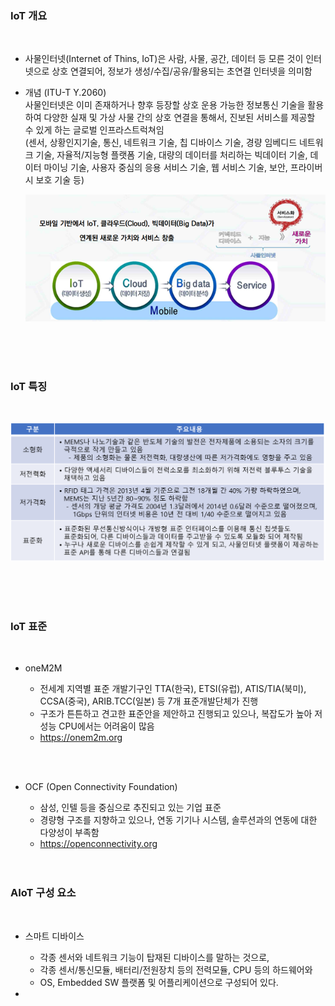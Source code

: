 ### IoT 개요

<br/>   

* 사물인터넷(Internet of Thins, IoT)은 사람, 사물, 공간, 데이터 등 모른 것이 인터넷으로 상호 연결되어, 정보가 생성/수집/공유/활용되는 초연결 인터넷을 의미함   


* 개념 (ITU-T Y.2060)   
  사물인터넷은 이미 존재하거나 향후 등장할 상호 운용 가능한 정보통신 기술을 활용하여 다양한 실재 및 가상 사물 간의 상호 연결을 통해서, 진보된 서비스를 제공할 수 있게 하는 글로벌 인프라스트럭쳐임   
  (센서, 상황인지기술, 통신, 네트워크 기술, 칩 디바이스 기술, 경량 임베디드 네트워크 기술, 자율적/지능형 플랫폼 기술, 대량의 데이터를 처리하는 빅데이터 기술, 데이터 마이닝 기술, 사용자 중심의 응용 서비스 기술, 웹 서비스 기술, 보안, 프라이버시 보호 기술 등)   
 
    <img src="./IOT_개요_그림.png"></img><br/>   
    
<br/><br/><br/>    
    
### IoT 특징    
<br/>   

![IoT 특징](./IOT_특징_그림.png)        
    
<br/><br/><br/>

### IoT 표준   
<br/>

* oneM2M

  - 전세계 지역별 표준 개발기구인 TTA(한국), ETSI(유럽), ATIS/TIA(북미), CCSA(중국), ARIB.TCC(일본) 등 7개 표준개발단체가 진행   
  - 구조가 튼튼하고 견고한 표준안을 제안하고 진행되고 있으나, 복잡도가 높아 저성능 CPU에서는 어려움이 많음   
  - https://onem2m.org    

<br/><br/>

* OCF (Open Connectivity Foundation)

  - 삼성, 인텔 등을 중심으로 추진되고 있는 기업 표준   
  - 경량형 구조를 지향하고 있으나, 연동 기기나 시스템, 솔루션과의 연동에 대한 다양성이 부족함   
  - https://openconnectivity.org   
<br/><br/>

### AIoT 구성 요소   
<br/>

* 스마트 디바이스     

  - 각종 센서와 네트워크 기능이 탑재된 디바이스를 말하는 것으로,
  - 각종 센서/통신모듈, 배터리/전원장치 등의 전력모듈, CPU 등의 하드웨어와 
  - OS, Embedded SW 플랫폼 및 어플리케이션으로 구성되어 있다.    

* 
